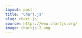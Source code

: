 ```yaml
---
layout: post
title: "Chart.js"
slug: chart-js
source: https://www.chartjs.org/
image: chartjs-2.png
---
```


